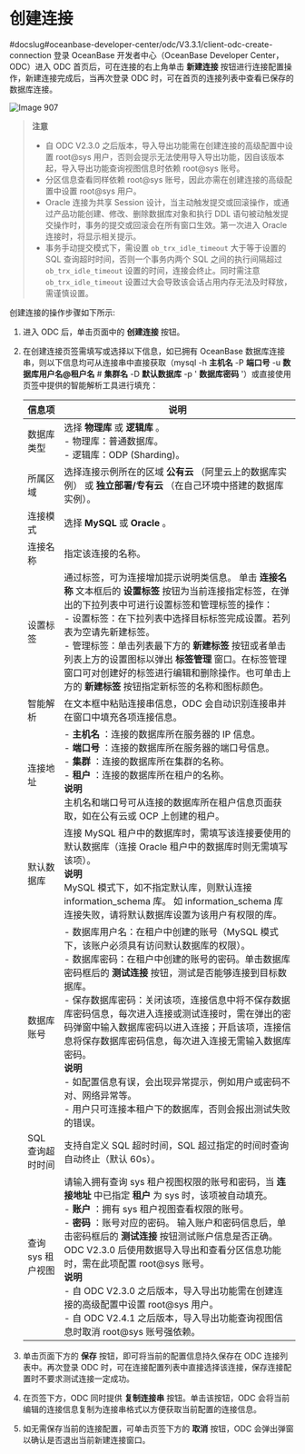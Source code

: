 创建连接 
=========================
#docslug#oceanbase-developer-center/odc/V3.3.1/client-odc-create-connection
登录 OceanBase 开发者中心（OceanBase Developer Center，ODC）进入 ODC 首页后，可在连接的右上角单击 **新建连接** 按钮进行连接配置操作，新建连接完成后，当再次登录 ODC 时，可在首页的连接列表中查看已保存的数据库连接。

![Image 907](https://help-static-aliyun-doc.aliyuncs.com/assets/img/zh-CN/5498018461/p313320.png)


> **注意**<br>
> * 自 ODC V2.3.0 之后版本，导入导出功能需在创建连接的高级配置中设置 root@sys 用户，否则会提示无法使用导入导出功能，因自该版本起，导入导出功能查询视图信息时依赖 root@sys 账号。
> * 分区信息查看同样依赖 root@sys 账号，因此亦需在创建连接的高级配置中设置 root@sys 用户。
> * Oracle 连接为共享 Session 设计，当主动触发提交或回滚操作，或通过产品功能创建、修改、删除数据库对象和执行 DDL 语句被动触发提交操作时，事务的提交或回滚会在所有窗口生效。第一次进入 Oracle 连接时，将显示相关提示。
> * 事务手动提交模式下，需设置 `ob_trx_idle_timeout` 大于等于设置的 SQL 查询超时时间，否则一个事务内两个 SQL 之间的执行间隔超过 `ob_trx_idle_timeout` 设置的时间，连接会终止。同时需注意 `ob_trx_idle_timeout` 设置过大会导致该会话占用内存无法及时释放，需谨慎设置。

创建连接的操作步骤如下所示:

1. 进入 ODC 后，单击页面中的 **创建连接** 按钮。

   

2. 在创建连接页签需填写或选择以下信息，如已拥有 OceanBase 数据库连接串，则以下信息均可从连接串中直接获取（mysql -h **主机名** -P **端口号** -u **数据库用户名@租户名** # **集群名** -D **默认数据库** -p ' **数据库密码** '）或直接使用页签中提供的智能解析工具进行填充：

   

   |     信息项     |                                                                                                                                                                                                                                                                                                                        说明                                                                                                                                                                                                                                                                                                                        |
   |-------------|--------------------------------------------------------------------------------------------------------------------------------------------------------------------------------------------------------------------------------------------------------------------------------------------------------------------------------------------------------------------------------------------------------------------------------------------------------------------------------------------------------------------------------------------------------------------------------------------------------------------------------------------------|
   | 数据库类型       | 选择 **物理库** 或 **逻辑库** 。<br> - 物理库：普通数据库。<br> - 逻辑库：ODP (Sharding)。                                                                                                                                                                                                                                                                                                                                                                                                                                                                                  |
   | 所属区域        | 选择连接示例所在的区域 **公有云** （阿里云上的数据库实例） 或 **独立部署/专有云** （在自己环境中搭建的数据库实例）。                                                                                                                                                                                                                                                                                                                                                                                                                                                                                                                                                                                |
   | 连接模式        | 选择 **MySQL** 或 **Oracle** 。                                                                                                                                                                                                                                                                                                                                                                                                                                                                                                                                                                                                                      |
   | 连接名称        | 指定该连接的名称。                                                                                                                                                                                                                                                                                                                                                                                                                                                                                                                                                                                                                                        |
   | 设置标签        | 通过标签，可为连接增加提示说明类信息。 单击 **连接名称** 文本框后的 **设置标签** 按钮为当前连接指定标签，在弹出的下拉列表中可进行设置标签和管理标签的操作：<br> - 设置标签：在下拉列表中选择目标标签完成设置。若列表为空请先新建标签。   <br> - 管理标签：单击列表最下方的 **新建标签** 按钮或者单击列表上方的设置图标以弹出 **标签管理** 窗口。在标签管理窗口可对创建好的标签进行编辑和删除操作。也可单击上方的 **新建标签** 按钮指定新标签的名称和图标颜色。                                                                                                                                                                                                                                                                                |
   | 智能解析        | 在文本框中粘贴连接串信息，ODC 会自动识别连接串并在窗口中填充各项连接信息。                                                                                                                                                                                                                                                                                                                                                                                                                                                                                                                                                                                                          |
   | 连接地址        | - **主机名** ：连接的数据库所在服务器的 IP 信息。<br> - **端口号** ：连接的数据库所在服务器的端口号信息。<br> - **集群** ：连接的数据库所在集群的名称。<br> - **租户** ：连接的数据库所在租户的名称。<br> **说明**<br>  主机名和端口号可从连接的数据库所在租户信息页面获取，如在公有云或 OCP 上创建的租户。                                                                                                                                                                                                                                                                                  |
   | 默认数据库       | 连接 MySQL 租户中的数据库时，需填写该连接要使用的默认数据库（连接 Oracle 租户中的数据库时则无需填写该项）。 <br>**说明**<br>  MySQL 模式下，如不指定默认库，则默认连接 information_schema 库。 如 information_schema 库连接失败，请将默认数据库设置为该用户有权限的库。                                                                                                                                                                                                                                                                                                                                                                                                                               |
   | 数据库账号       | - 数据库用户名：在租户中创建的账号（MySQL 模式下，该账户必须具有访问默认数据库的权限）。<br> - 数据库密码：在租户中创建的账号的密码。单击数据库密码框后的 **测试连接** 按钮，测试是否能够连接到目标数据库。<br> - 保存数据库密码：关闭该项，连接信息中将不保存数据库密码信息，每次进入连接或测试连接时，需在弹出的密码弹窗中输入数据库密码以进入连接；开启该项，连接信息将保存数据库密码信息，每次进入连接无需输入数据库密码。   <br>   **说明** <br> - 如配置信息有误，会出现异常提示，例如用户或密码不对、网络异常等。<br> - 用户只可连接本租户下的数据库，否则会报出测试失败的错误。    |
   | SQL 查询超时时间  | 支持自定义 SQL 超时时间，SQL 超过指定的时间时查询自动终止（默认 60s）。                                                                                                                                                                                                                                                                                                                                                                                                                                                                                                                                                                                                       |
   | 查询 sys 租户视图 | 请输入拥有查询 sys 租户视图权限的账号和密码，当 **连接地址** 中已指定 **租户** 为 sys 时，该项被自动填充。<br> - **账户** ：拥有 sys 租户视图查看权限的账号。<br> - **密码** ：账号对应的密码。    输入账户和密码信息后，单击密码框后的 **测试连接** 按钮测试账户信息是否正确。ODC V2.3.0 后使用数据导入导出和查看分区信息功能时，需在此项配置 root@sys 账号。 <br> **说明**<br> - 自 ODC V2.3.0 之后版本，导入导出功能需在创建连接的高级配置中设置 root@sys 用户。<br> - 自 ODC V2.4.1 之后版本，导入导出功能查询视图信息时取消 root@sys 账号强依赖。                                                                                     |

   

3. 单击页面下方的 **保存** 按钮，即可将当前的配置信息持久保存在 ODC 连接列表中。再次登录 ODC 时，可在连接配置列表中直接选择该连接，保存连接配置时不要求测试连接一定成功。

   

4. 在页签下方，ODC 同时提供 **复制连接串** 按钮。单击该按钮，ODC 会将当前编辑的连接信息复制为连接串格式以方便获取当前配置的连接信息。

   

5. 如无需保存当前的连接配置，可单击页签下方的 **取消** 按钮，ODC 会弹出弹窗以确认是否退出当前新建连接窗口。

   




